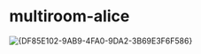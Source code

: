 # multiroom-alice
![{DF85E102-9AB9-4FA0-9DA2-3B69E3F6F586}](https://github.com/user-attachments/assets/f774a03c-4879-4409-89a5-f4e2a9e2e6aa)
